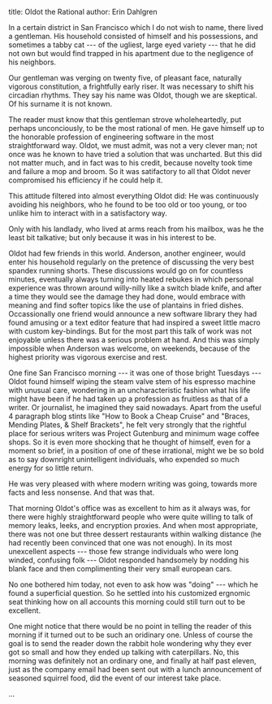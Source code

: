 title: Oldot the Rational
author: Erin Dahlgren

In a certain district in San Francisco which I do not wish to name, there lived a gentleman.  His household consisted of himself and his possessions, and sometimes a tabby cat --- of the ugliest, large eyed variety --- that he did not own but would find trapped in his apartment due to the negligence of his neighbors.

Our gentleman was verging on twenty five, of pleasant face, naturally vigorous constitution, a frightfully early riser.  It was necessary to shift his circadian rhythms.  They say his name was Oldot, though we are skeptical.  Of his surname it is not known.

The reader must know that this gentleman strove wholeheartedly, put perhaps unconciously, to be the most rational of men.  He gave himself up to the honorable profession of engineering software in the most straightforward way.  Oldot, we must admit, was not a very clever man; not once was he known to have tried a solution that was uncharted.  But this did not matter much, and in fact was to his credit, because novelty took time and failure a mop and broom.  So it was satifactory to all that Oldot never compromised his efficiency if he could help it.

This attitude filtered into almost everything Oldot did: He was continuously avoiding his neighbors, who he found to be too old or too young, or too unlike him to interact with in a satisfactory way.

Only with his landlady, who lived at arms reach from his mailbox, was he the least bit talkative; but only because it was in his interest to be.

Oldot had few friends in this world.  Anderson, another engineer, would enter his household regularly on the pretence of discussing the very best spandex running shorts.  These discussions would go on for countless minutes, eventually always turning into heated rebukes in which personal experience was thrown around willy-nilly like a switch blade knife, and after a time they would see the damage they had done, would embrace with meaning and find softer topics like the use of plantains in fried dishes.  Occassionally one friend would announce a new software library they had found amusing or a text editor feature that had inspired a sweet little macro with custom key-bindings.  But for the most part this talk of work was not enjoyable unless there was a serious problem at hand.  And this was simply impossible when Anderson was welcome, on weekends, because of the highest priority was vigorous exercise and rest.

One fine San Francisco morning --- it was one of those bright Tuesdays --- Oldot found himself wiping the steam valve stem of his espresso machine with unusual care, wondering in an uncharacteristic fashion what his life might have been if he had taken up a profession as fruitless as that of a writer.  Or journalist, he imagined they said nowadays.  Apart from the useful 4 paragraph blog stints like "How to Book a Cheap Cruise" and "Braces, Mending Plates, & Shelf Brackets", he felt very strongly that the rightful place for serious writers was Project Gutenburg and minimum wage coffee shops.  So it is even more shocking that he thought of himself, even for a moment so brief, in a position of one of these irrational, might we be so bold as to say downright unintelligent individuals, who expended so much energy for so little return.

He was very pleased with where modern writing was going, towards more facts and less nonsense.  And that was that.

That morning Oldot's office was as excellent to him as it always was, for there were highly straightforward people who were quite willing to talk of memory leaks, leeks, and encryption proxies.  And when most appropriate, there was not one but three dessert restaurants within walking distance (he had recently been convinced that one was not enough).  In its most unexcellent aspects --- those few strange individuals who were long winded, confusing folk --- Oldot responded handsomely by nodding his blank face and then complimenting their very small european cars.

No one bothered him today, not even to ask how was "doing" --- which he found a superficial question.  So he settled into his customized ergnomic seat thinking how on all accounts this morning could still turn out to be excellent.

One might notice that there would be no point in telling the reader of this morning if it turned out to be such an oridinary one.  Unless of course the goal is to send the reader down the rabbit hole wondering why they ever got so small and how they ended up talking with caterpillars.  No, this morning was definitely not an ordinary one, and finally at half past eleven, just as the company email had been sent out with a lunch announcement of seasoned squirrel food, did the event of our interest take place.

...
